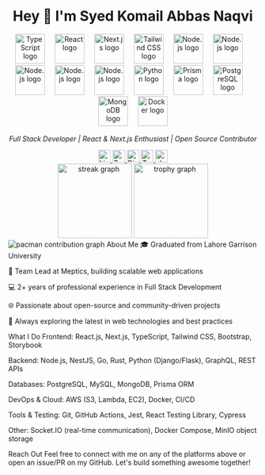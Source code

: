 <h1 align="center">Hey 👋 I'm Syed Komail Abbas Naqvi</h1>
<div align="center">
  <img src="https://skillicons.dev/icons?i=ts" height="60" alt="TypeScript logo" />
  <img width="12" />
  <img src="https://skillicons.dev/icons?i=react" height="60" alt="React logo" />
  <img width="12" />
  <img src="https://skillicons.dev/icons?i=nextjs" height="60" alt="Next.js logo" />
  <img width="12" />
  <img src="https://skillicons.dev/icons?i=tailwind" height="60" alt="Tailwind CSS logo" />
  <img width="12" />
  <img src="https://skillicons.dev/icons?i=nodejs" height="60" alt="Node.js logo" />
  <img width="12" />
  <img src="https://skillicons.dev/icons?i=html" height="60" alt="Node.js logo" />
  <img width="12" />
  <img src="https://skillicons.dev/icons?i=css" height="60" alt="Node.js logo" />
  <img width="12" />
  <img src="https://skillicons.dev/icons?i=scss" height="60" alt="Node.js logo" />
  <img width="12" />
  <img src="https://skillicons.dev/icons?i=vite" height="60" alt="Node.js logo" />
  <img width="12" />

  <img src="https://skillicons.dev/icons?i=py" height="60" alt="Python logo" />
  <img width="12" />
  <img src="https://skillicons.dev/icons?i=prisma" height="60" alt="Prisma logo" />
  <img width="12" />
  <img src="https://skillicons.dev/icons?i=postgresql" height="60" alt="PostgreSQL logo" />
  <img width="12" />
  <img src="https://skillicons.dev/icons?i=mongodb" height="60" alt="MongoDB logo" />
  <img width="12" />
  <img src="https://skillicons.dev/icons?i=docker" height="60" alt="Docker logo" />
</div>

<p align="center"> 
  <em>Full Stack Developer | React & Next.js Enthusiast | Open Source Contributor</em>
</p>
<div align="center"> 
  <a href="https://www.linkedin.com/in/syedkomailabbas" target="_blank">
    <img src="https://img.shields.io/static/v1?message=LinkedIn&logo=linkedin&label=&color=0077B5&logoColor=white&style=for-the-badge" height="25" alt="LinkedIn logo" />
  </a>
  <a href="https://twitter.com/komail_abbs" target="_blank">
    <img src="https://img.shields.io/static/v1?message=Twitter&logo=twitter&label=&color=1DA1F2&logoColor=white&style=for-the-badge" height="25" alt="Twitter logo" /> 
  </a> 
  <a href="https://discord.gg/your-discord-handle" target="_blank">
    <img src="https://img.shields.io/static/v1?message=Discord&logo=discord&label=&color=7289DA&logoColor=white&style=for-the-badge" height="25" alt="Discord logo" /> 
  </a> 
  <a href="https://twitch.tv/your-twitch-handle" target="_blank">
    <img src="https://img.shields.io/static/v1?message=Twitch&logo=twitch&label=&color=9146FF&logoColor=white&style=for-the-badge" height="25" alt="Twitch logo" /> 
  </a>
  <a href="https://dev.to/komail003" target="_blank">
    <img src="https://img.shields.io/static/v1?message=dev.to&logo=dev.to&label=&color=0A0A0A&logoColor=white&style=for-the-badge" height="25" alt="dev.to logo" />
  </a>
</div>
<div align="center">
  <img src="https://streak-stats.demolab.com?user=komail003&locale=en&mode=daily&theme=dracula&hide_border=false&border_radius=5&order=3" height="150" alt="streak graph" />
  <img src="https://github-profile-trophy.vercel.app/?username=komail003&theme=aura" height="150" alt="trophy graph" /> 
</div>
<picture>
  <source media="(prefers-color-scheme: dark)" srcset="https://raw.githubusercontent.com/komail003/komail003/output/pacman-contribution-graph-dark.svg"> 
  <source media="(prefers-color-scheme: light)" srcset="https://raw.githubusercontent.com/komail003/komail003/output/pacman-contribution-graph.svg">
  <img alt="pacman contribution graph" src="https://raw.githubusercontent.com/komail003/komail003/output/pacman-contribution-graph.svg"> </picture>
About Me
🎓 Graduated from Lahore Garrison University

💼 Team Lead at Meptics, building scalable web applications

💻 2+ years of professional experience in Full Stack Development

🌐 Passionate about open-source and community-driven projects

🚀 Always exploring the latest in web technologies and best practices

What I Do
Frontend: React.js, Next.js, TypeScript, Tailwind CSS, Bootstrap, Storybook

Backend: Node.js, NestJS, Go, Rust, Python (Django/Flask), GraphQL, REST APIs

Databases: PostgreSQL, MySQL, MongoDB, Prisma ORM

DevOps & Cloud: AWS (S3, Lambda, EC2), Docker, CI/CD

Tools & Testing: Git, GitHub Actions, Jest, React Testing Library, Cypress

Other: Socket.IO (real-time communication), Docker Compose, MinIO object storage

Reach Out
Feel free to connect with me on any of the platforms above or open an issue/PR on my GitHub. Let's build something awesome together!
